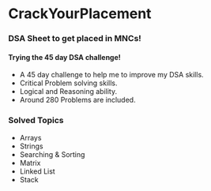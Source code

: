 # CrackYourPlacement 
### DSA Sheet to get placed in MNCs! 
#### Trying the 45 day DSA challenge!
- A 45 day challenge to help me to improve my DSA skills.
- Critical Problem solving skills.
- Logical and Reasoning ability.
- Around 280 Problems are included.

### Solved Topics 
- Arrays
- Strings
- Searching & Sorting
- Matrix
- Linked List
- Stack
